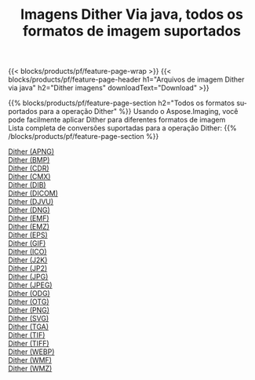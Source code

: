 ﻿---
title: Imagens Dither Via java, todos os formatos de imagem suportados 
weight: 3920
url: /pt/java/dither 
lang: pt
langdirlevel: 2
locales: zh-hans,ja,it,ru,de,es,fr,nl,id,lt,pl,pt,vi,tr,ko,zh-hant,ar,hi,th,sv,cs,uk,he
description: Usando Aspose.Imaging, você pode facilmente imagens Dither Via java
---

{{< blocks/products/pf/feature-page-wrap >}}
{{< blocks/products/pf/feature-page-header h1="Arquivos de imagem Dither via java" h2="Dither imagens" downloadText="Download" >}}


{{% blocks/products/pf/feature-page-section  h2="Todos os formatos suportados para a operação Dither" %}}
Usando o Aspose.Imaging, você pode facilmente aplicar Dither para diferentes formatos de imagem
<br/>
Lista completa de conversões suportadas para a operação Dither:
{{% /blocks/products/pf/feature-page-section %}}
<div class="container-fluid productfamilypage bg-gray">
    <div class="convertypes bg-gray agp-content section">
        <div class="container">
		<div class="row other-converters">
		    <div class='col-md-2 other-converter remove-lp remove-rp'><a href="/imaging/pt/java/dither/apng" >Dither (APNG)</a></div><div class='col-md-2 other-converter remove-lp remove-rp'><a href="/imaging/pt/java/dither/bmp" >Dither (BMP)</a></div><div class='col-md-2 other-converter remove-lp remove-rp'><a href="/imaging/pt/java/dither/cdr" >Dither (CDR)</a></div><div class='col-md-2 other-converter remove-lp remove-rp'><a href="/imaging/pt/java/dither/cmx" >Dither (CMX)</a></div><div class='col-md-2 other-converter remove-lp remove-rp'><a href="/imaging/pt/java/dither/dib" >Dither (DIB)</a></div><div class='col-md-2 other-converter remove-lp remove-rp'><a href="/imaging/pt/java/dither/dicom" >Dither (DICOM)</a></div><div class='col-md-2 other-converter remove-lp remove-rp'><a href="/imaging/pt/java/dither/djvu" >Dither (DJVU)</a></div><div class='col-md-2 other-converter remove-lp remove-rp'><a href="/imaging/pt/java/dither/dng" >Dither (DNG)</a></div><div class='col-md-2 other-converter remove-lp remove-rp'><a href="/imaging/pt/java/dither/emf" >Dither (EMF)</a></div><div class='col-md-2 other-converter remove-lp remove-rp'><a href="/imaging/pt/java/dither/emz" >Dither (EMZ)</a></div><div class='col-md-2 other-converter remove-lp remove-rp'><a href="/imaging/pt/java/dither/eps" >Dither (EPS)</a></div><div class='col-md-2 other-converter remove-lp remove-rp'><a href="/imaging/pt/java/dither/gif" >Dither (GIF)</a></div><div class='col-md-2 other-converter remove-lp remove-rp'><a href="/imaging/pt/java/dither/ico" >Dither (ICO)</a></div><div class='col-md-2 other-converter remove-lp remove-rp'><a href="/imaging/pt/java/dither/j2k" >Dither (J2K)</a></div><div class='col-md-2 other-converter remove-lp remove-rp'><a href="/imaging/pt/java/dither/jp2" >Dither (JP2)</a></div><div class='col-md-2 other-converter remove-lp remove-rp'><a href="/imaging/pt/java/dither/jpg" >Dither (JPG)</a></div><div class='col-md-2 other-converter remove-lp remove-rp'><a href="/imaging/pt/java/dither/jpeg" >Dither (JPEG)</a></div><div class='col-md-2 other-converter remove-lp remove-rp'><a href="/imaging/pt/java/dither/odg" >Dither (ODG)</a></div><div class='col-md-2 other-converter remove-lp remove-rp'><a href="/imaging/pt/java/dither/otg" >Dither (OTG)</a></div><div class='col-md-2 other-converter remove-lp remove-rp'><a href="/imaging/pt/java/dither/png" >Dither (PNG)</a></div><div class='col-md-2 other-converter remove-lp remove-rp'><a href="/imaging/pt/java/dither/svg" >Dither (SVG)</a></div><div class='col-md-2 other-converter remove-lp remove-rp'><a href="/imaging/pt/java/dither/tga" >Dither (TGA)</a></div><div class='col-md-2 other-converter remove-lp remove-rp'><a href="/imaging/pt/java/dither/tif" >Dither (TIF)</a></div><div class='col-md-2 other-converter remove-lp remove-rp'><a href="/imaging/pt/java/dither/tiff" >Dither (TIFF)</a></div><div class='col-md-2 other-converter remove-lp remove-rp'><a href="/imaging/pt/java/dither/webp" >Dither (WEBP)</a></div><div class='col-md-2 other-converter remove-lp remove-rp'><a href="/imaging/pt/java/dither/wmf" >Dither (WMF)</a></div><div class='col-md-2 other-converter remove-lp remove-rp'><a href="/imaging/pt/java/dither/wmz" >Dither (WMZ)</a></div>
                </div>
        </div>
    </div>
</div>
<br/>
